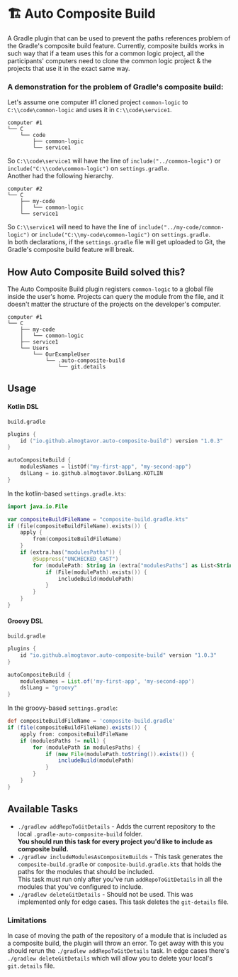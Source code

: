 # 🏗️ Auto Composite Build

A Gradle plugin that can be used to prevent the paths references problem of the Gradle's composite build feature.
Currently, composite builds works in such way that if a team uses this for a common logic project,
all the participants' computers need to clone the common logic project & the projects that use it in the exact same way.

### A demonstration for the problem of Gradle's composite build:
Let's assume one computer #1 cloned project `common-logic` to `C:\\code\common-logic` and uses it in `C:\\code\service1`.
```
computer #1
└── C
    └── code
        ├── common-logic
        └── service1
```
So `C:\\code\service1` will have the line of `include("../common-logic")` 
or `include("C:\\code\common-logic")` on `settings.gradle`.
<br>Another had the following hierarchy.
```
computer #2
└── C
    ├── my-code
    │   └── common-logic
    └── service1
```
So `C:\\service1` will need to have the line of `include("../my-code/common-logic")` 
or `include("C:\\my-code\common-logic")` on `settings.gradle`.
<br>In both declarations, if the `settings.gradle` file will get uploaded to Git, the Gradle's composite build feature will break.

## How Auto Composite Build solved this?
The Auto Composite Build plugin registers `common-logic` to a global file inside the user's home. 
Projects can query the module from the file, and it doesn't matter the structure of the projects on the developer's computer.
```
computer #1
└── C
    ├── my-code
    │   └── common-logic
    ├── service1
    └── Users
        └── OurExampleUser
            └── .auto-composite-build
                └── git.details
```

## Usage

#### Kotlin DSL

`build.gradle`
```kotlin
plugins {
    id ("io.github.almogtavor.auto-composite-build") version "1.0.3"
}

autoCompositeBuild {
    modulesNames = listOf("my-first-app", "my-second-app")
    dslLang = io.github.almogtavor.DslLang.KOTLIN
}
```

In the kotlin-based `settings.gradle.kts`:
```kotlin
import java.io.File

var compositeBuildFileName = "composite-build.gradle.kts"
if (file(compositeBuildFileName).exists()) {
    apply {
        from(compositeBuildFileName)
    }
    if (extra.has("modulesPaths")) {
        @Suppress("UNCHECKED_CAST")
        for (modulePath: String in (extra["modulesPaths"] as List<String>)) {
            if (File(modulePath).exists()) {
                includeBuild(modulePath)
            }
        }
    }
}
```

#### Groovy DSL

`build.gradle`
```groovy
plugins {
    id "io.github.almogtavor.auto-composite-build" version "1.0.3"
}

autoCompositeBuild {
    modulesNames = List.of('my-first-app', 'my-second-app')
    dslLang = "groovy"
}
```

In the groovy-based `settings.gradle`:
```groovy
def compositeBuildFileName = 'composite-build.gradle'
if (file(compositeBuildFileName).exists()) {
    apply from: compositeBuildFileName
    if (modulesPaths != null) {
        for (modulePath in modulesPaths) {
            if (new File(modulePath.toString()).exists()) {
                includeBuild(modulePath)
            }
        }
    }
}
```

## Available Tasks

* `./gradlew addRepoToGitDetails` - Adds the current repository to the local `.gradle-auto-composite-build` folder.<br>
    **You should run this task for every project you'd like to include as composite build.**
* `./gradlew includeModulesAsCompositeBuilds` - This task generates the `composite-build.gradle` or `composite-build.gradle.kts`
    that holds the paths for the modules that should be included.<br>
    This task must run only after you've run `addRepoToGitDetails` in all the modules that you've configured to include.
* `./gradlew deleteGitDetails` - Should not be used. This was implemented only for edge cases. 
    This task deletes the `git-details` file.

### Limitations

In case of moving the path of the repository of a module that is included as a composite build, the plugin will throw an error.
To get away with this you should rerun the `./gradlew addRepoToGitDetails` task.
In edge cases there's `./gradlew deleteGitDetails` which will allow you to delete your local's `git.details` file.
